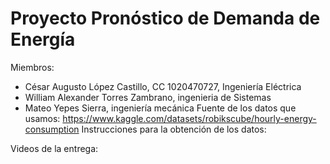 # Proyecto Pronóstico de Demanda de Energía
Miembros:
  - César Augusto López Castillo, CC 1020470727, Ingeniería Eléctrica
  - William Alexander Torres Zambrano, ingenieria de Sistemas
  - Mateo Yepes Sierra, ingeniería mecánica
Fuente de los datos que usamos:
https://www.kaggle.com/datasets/robikscube/hourly-energy-consumption
Instrucciones para la obtención de los datos:

Videos de la entrega:
